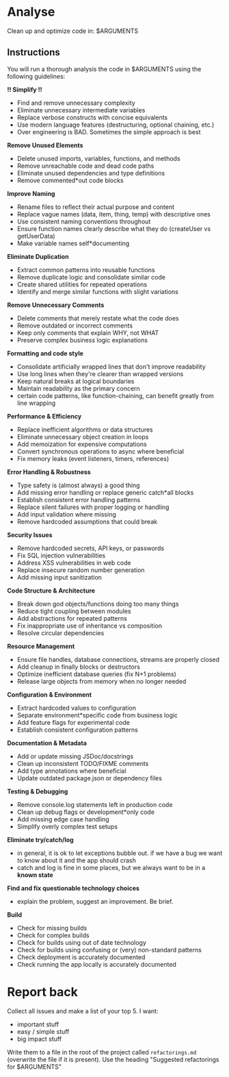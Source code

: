 # Analyse
Clean up and optimize code in: $ARGUMENTS

## Instructions

You will run a thorough analysis the code in $ARGUMENTS using the following guidelines:

**!! Simplify !!**
 * Find and remove unnecessary complexity
 * Eliminate unnecessary intermediate variables
 * Replace verbose constructs with concise equivalents
 * Use modern language features (destructuring, optional chaining, etc.)
 * Over engineering is BAD. Sometimes the simple approach is best

**Remove Unused Elements**
 * Delete unused imports, variables, functions, and methods
 * Remove unreachable code and dead code paths
 * Eliminate unused dependencies and type definitions
 * Remove commented*out code blocks

**Improve Naming**
 * Rename files to reflect their actual purpose and content
 * Replace vague names (data, item, thing, temp) with descriptive ones
 * Use consistent naming conventions throughout
 * Ensure function names clearly describe what they do (createUser vs getUserData)
 * Make variable names self*documenting

**Eliminate Duplication**
 * Extract common patterns into reusable functions
 * Remove duplicate logic and consolidate similar code
 * Create shared utilities for repeated operations
 * Identify and merge similar functions with slight variations

**Remove Unnecessary Comments**
 * Delete comments that merely restate what the code does
 * Remove outdated or incorrect comments
 * Keep only comments that explain WHY, not WHAT
 * Preserve complex business logic explanations

**Formatting and code style**
 * Consolidate artificially wrapped lines that don't improve readability
 * Use long lines when they're clearer than wrapped versions
 * Keep natural breaks at logical boundaries
 * Maintain readability as the primary concern
 * certain code patterns, like function-chaining, can benefit greatly from line wrapping

**Performance & Efficiency**
 * Replace inefficient algorithms or data structures
 * Eliminate unnecessary object creation in loops
 * Add memoization for expensive computations
 * Convert synchronous operations to async where beneficial
 * Fix memory leaks (event listeners, timers, references)

**Error Handling & Robustness**
 * Type safety is (almost always) a good thing
 * Add missing error handling or replace generic catch*all blocks
 * Establish consistent error handling patterns
 * Replace silent failures with proper logging or handling
 * Add input validation where missing
 * Remove hardcoded assumptions that could break

**Security Issues**
 * Remove hardcoded secrets, API keys, or passwords
 * Fix SQL injection vulnerabilities
 * Address XSS vulnerabilities in web code
 * Replace insecure random number generation
 * Add missing input sanitization

**Code Structure & Architecture**
 * Break down god objects/functions doing too many things
 * Reduce tight coupling between modules
 * Add abstractions for repeated patterns
 * Fix inappropriate use of inheritance vs composition
 * Resolve circular dependencies

**Resource Management**
 * Ensure file handles, database connections, streams are properly closed
 * Add cleanup in finally blocks or destructors
 * Optimize inefficient database queries (fix N+1 problems)
 * Release large objects from memory when no longer needed
 
**Configuration & Environment**
 * Extract hardcoded values to configuration
 * Separate environment*specific code from business logic
 * Add feature flags for experimental code
 * Establish consistent configuration patterns

**Documentation & Metadata**
 * Add or update missing JSDoc/docstrings
 * Clean up inconsistent TODO/FIXME comments
 * Add type annotations where beneficial
 * Update outdated package.json or dependency files

**Testing & Debugging**
 * Remove console.log statements left in production code
 * Clean up debug flags or development*only code
 * Add missing edge case handling
 * Simplify overly complex test setups

**Eliminate try/catch/log**
 * in general, it is ok to let exceptions bubble out.  if we have a bug we want to know about it and the app should crash
 * catch and log is fine in some places, but we always want to be in a **known state**

**Find and fix questionable technology choices**
 * explain the problem, suggest an improvement. Be brief.

**Build**
 * Check for missing builds
 * Check for complex builds
 * Check for builds using out of date technology
 * Check for builds using confusing or (very) non-standard patterns
 * Check deployment is accurately documented
 * Check running the app locally is accurately documented

# Report back

Collect all issues and make a list of your top 5. I want:

 * important stuff
 * easy / simple stuff
 * big impact stuff  

Write them to a file in the root of the project called `refactorings.md` (overwrite the file if it is present). Use the heading "Suggested refactorings for $ARGUMENTS"